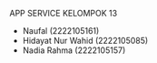 APP SERVICE KELOMPOK 13

- Naufal (2222105161)
- Hidayat Nur Wahid (2222105085)
- Nadia Rahma (2222105157)
